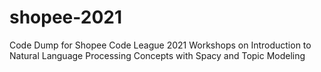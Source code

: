 # shopee-2021

Code Dump for Shopee Code League 2021 Workshops on Introduction to Natural Language Processing Concepts with Spacy and Topic Modeling
